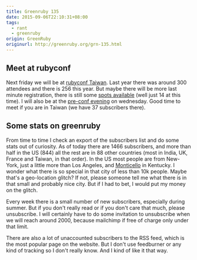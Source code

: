 ```yaml
---
title: Greenruby 135
date: 2015-09-06T22:10:31+08:00
tags:
  - rant
  - greenruby
origin: GreenRuby
originurl: http://greenruby.org/grn-135.html
---
```

## Meet at rubyconf

Next friday we will be at [rubyconf Taiwan][rubyconf]. Last year there was
around 300 attendees and there is 256 this year. But maybe there will be more
last minute registration, there is still some [spots available][spots] (well
just 14 at this time). I will also be at the [pre-conf evening][preconf] on
wednesday. Good time to meet if you are in Taiwan (we have 37 subscribers
there).

## Some stats on greenruby

From time to time I check an export of the subscribers list and do some stats
out of curiosity. As of today there are 1466 subscribers, and more than half
in the US (844) all the rest are in 88 other countries (most in India, UK,
France and Taiwan, in that order). In the US most people are from New-York,
just a little more than Los Angeles, and [Monticello][monticello] in Kentucky.
I wonder what there is so special in that city of less than 10k people. Maybe
that's a geo-location glitch? If not, please someone tell me what there is in
that small and probably nice city. But if I had to bet, I would put my money
on the glitch.

Every week there is a small number of new subscribers, especially during
summer. But if you don't really read or if you don't care that much, please
unsubscribe. I will certainly have to do some invitation to unsubscribe when
we will reach around 2000, because mailchimp if free of charge only under that
limit.

There are also a lot of unaccounted subscribers to the RSS feed, which is the
most popular page on the website. But I don't use feedburner or any kind of
tracking so I don't really know. And I kind of like it that way.

[rubyconf]: http://2015.rubyconf.tw/
[spots]: http://rubytaiwan.kktix.cc/events/rubyconftw2015
[preconf]: http://rubytaiwan.kktix.cc/events/850d36b0
[monticello]: https://en.wikipedia.org/wiki/Monticello,_Kentucky
